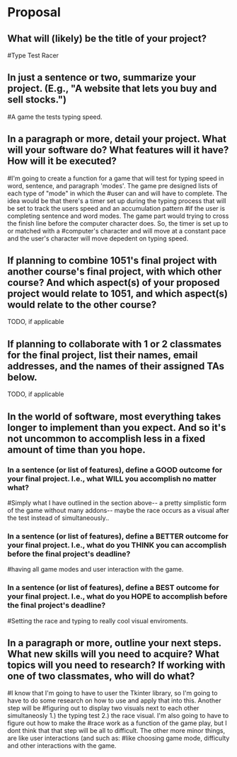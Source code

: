 # Proposal

## What will (likely) be the title of your project?

#Type Test Racer

## In just a sentence or two, summarize your project. (E.g., "A website that lets you buy and sell stocks.")

#A game the tests typing speed.

## In a paragraph or more, detail your project. What will your software do? What features will it have? How will it be executed?

#I'm going to create a function for a game that will test for typing speed in word, sentence, and paragraph 'modes'. The game pre designed lists of each type of "mode" in which the
#user can and will have to complete. The idea would be that there's a timer set up during the typing process  that will be set to track the users speed and an accumulation pattern 
#if the user is completing sentence and word modes. The game part would trying to cross the finish line before the computer character does. So, the timer is set up to or matched with a 
#computer's character and will move at a constant pace and the user's character will move depedent on typing speed.

## If planning to combine 1051's final project with another course's final project, with which other course? And which aspect(s) of your proposed project would relate to 1051, and which aspect(s) would relate to the other course?

TODO, if applicable

## If planning to collaborate with 1 or 2 classmates for the final project, list their names, email addresses, and the names of their assigned TAs below.

TODO, if applicable

## In the world of software, most everything takes longer to implement than you expect. And so it's not uncommon to accomplish less in a fixed amount of time than you hope.

### In a sentence (or list of features), define a GOOD outcome for your final project. I.e., what WILL you accomplish no matter what?

#Simply what I have outlined in the section above-- a pretty simplistic form of the game without many addons-- maybe the race occurs as a visual after the test instead of simultaneously..

### In a sentence (or list of features), define a BETTER outcome for your final project. I.e., what do you THINK you can accomplish before the final project's deadline?
#having all game modes and user interaction with the game. 


### In a sentence (or list of features), define a BEST outcome for your final project. I.e., what do you HOPE to accomplish before the final project's deadline?

#Setting the race and typing to really cool visual enviroments.

## In a paragraph or more, outline your next steps. What new skills will you need to acquire? What topics will you need to research? If working with one of two classmates, who will do what?

#I know that I'm going to have to user the Tkinter library, so I'm going to have to do some research on how to use and apply that into this. Another step will be
#figuring out to display two visuals next to each other simultaneosly 1.) the typing test 2.) the race visual. I'm also going to have to figure out how to make the 
#race work as a function of the game play, but I dont think that that step will be all to difficult. The other more minor things, are like user interactions (and such as:
#like choosing game mode, difficulty and other interactions with the game.